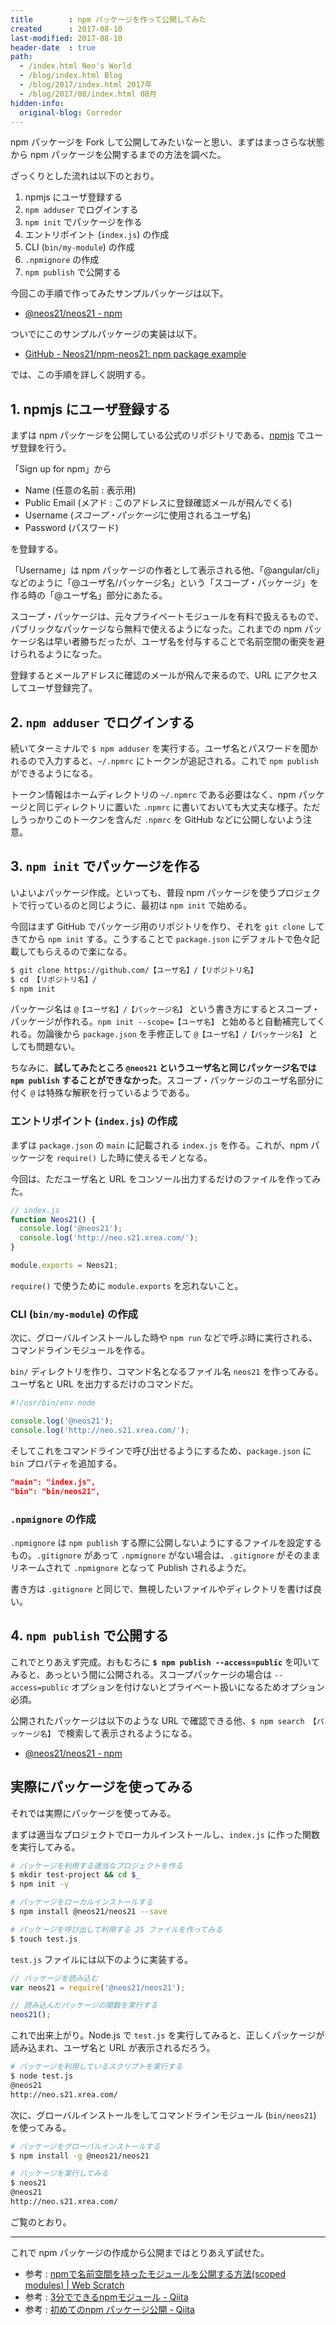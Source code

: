 ```yaml
---
title        : npm パッケージを作って公開してみた
created      : 2017-08-10
last-modified: 2017-08-10
header-date  : true
path:
  - /index.html Neo's World
  - /blog/index.html Blog
  - /blog/2017/index.html 2017年
  - /blog/2017/08/index.html 08月
hidden-info:
  original-blog: Corredor
---
```


npm パッケージを Fork して公開してみたいなーと思い、まずはまっさらな状態から npm パッケージを公開するまでの方法を調べた。

ざっくりとした流れは以下のとおり。

1. npmjs にユーザ登録する
2. `npm adduser` でログインする
3. `npm init` でパッケージを作る
4. エントリポイント (`index.js`) の作成
5. CLI (`bin/my-module`) の作成
6. `.npmignore` の作成
7. `npm publish` で公開する

今回この手順で作ってみたサンプルパッケージは以下。

- [@neos21/neos21 - npm](https://www.npmjs.com/package/@neos21/neos21)

ついでにこのサンプルパッケージの実装は以下。

- [GitHub - Neos21/npm-neos21: npm package example](https://github.com/Neos21/npm-neos21)

では、この手順を詳しく説明する。

## 1. npmjs にユーザ登録する

まずは npm パッケージを公開している公式のリポジトリである、[npmjs](https://www.npmjs.com/) でユーザ登録を行う。

「Sign up for npm」から

- Name (任意の名前 : 表示用)
- Public Email (メアド : このアドレスに登録確認メールが飛んでくる)
- Username (*スコープ・パッケージ*に使用されるユーザ名)
- Password (パスワード)

を登録する。

「Username」は npm パッケージの作者として表示される他、「@angular/cli」などのように「@ユーザ名/パッケージ名」という「スコープ・パッケージ」を作る時の「@ユーザ名」部分にあたる。

スコープ・パッケージは、元々プライベートモジュールを有料で扱えるもので、パブリックなパッケージなら無料で使えるようになった。これまでの npm パッケージ名は早い者勝ちだったが、ユーザ名を付与することで名前空間の衝突を避けられるようになった。

登録するとメールアドレスに確認のメールが飛んで来るので、URL にアクセスしてユーザ登録完了。

## 2. `npm adduser` でログインする

続いてターミナルで `$ npm adduser` を実行する。ユーザ名とパスワードを聞かれるので入力すると、`~/.npmrc` にトークンが追記される。これで `npm publish` ができるようになる。

トークン情報はホームディレクトリの `~/.npmrc` である必要はなく、npm パッケージと同じディレクトリに置いた `.npmrc` に書いておいても大丈夫な様子。ただしうっかりこのトークンを含んだ `.npmrc` を GitHub などに公開しないよう注意。

## 3. `npm init` でパッケージを作る

いよいよパッケージ作成。といっても、普段 npm パッケージを使うプロジェクトで行っているのと同じように、最初は `npm init` で始める。

今回はまず GitHub でパッケージ用のリポジトリを作り、それを `git clone` してきてから `npm init` する。こうすることで `package.json` にデフォルトで色々記載してもらえるので楽になる。

```bash
$ git clone https://github.com/【ユーザ名】/【リポジトリ名】
$ cd 【リポジトリ名】/
$ npm init
```

パッケージ名は `@【ユーザ名】/【パッケージ名】` という書き方にするとスコープ・パッケージが作れる。`npm init --scope=【ユーザ名】` と始めると自動補完してくれる。勿論後から `package.json` を手修正して `@【ユーザ名】/【パッケージ名】` としても問題ない。

ちなみに、**試してみたところ `@neos21` というユーザ名と同じパッケージ名では `npm publish` することができなかった**。スコープ・パッケージのユーザ名部分に付く `@` は特殊な解釈を行っているようである。

### エントリポイント (`index.js`) の作成

まずは `package.json` の `main` に記載される `index.js` を作る。これが、npm パッケージを `require()` した時に使えるモノとなる。

今回は、ただユーザ名と URL をコンソール出力するだけのファイルを作ってみた。

```javascript
// index.js
function Neos21() {
  console.log('@neos21');
  console.log('http://neo.s21.xrea.com/');
}

module.exports = Neos21;
```

`require()` で使うために `module.exports` を忘れないこと。

### CLI (`bin/my-module`) の作成

次に、グローバルインストールした時や `npm run` などで呼ぶ時に実行される、コマンドラインモジュールを作る。

`bin/` ディレクトリを作り、コマンド名となるファイル名 `neos21` を作ってみる。ユーザ名と URL を出力するだけのコマンドだ。

```javascript
#!/usr/bin/env node

console.log('@neos21');
console.log('http://neo.s21.xrea.com/');
```

そしてこれをコマンドラインで呼び出せるようにするため、`package.json` に `bin` プロパティを追加する。

```json
"main": "index.js",
"bin": "bin/neos21",
```

### `.npmignore` の作成

`.npmignore` は `npm publish` する際に公開しないようにするファイルを設定するもの。`.gitignore` があって `.npmignore` がない場合は、`.gitignore` がそのままリネームされて `.npmignore` となって Publish されるようだ。

書き方は `.gitignore` と同じで、無視したいファイルやディレクトリを書けば良い。

## 4. `npm publish` で公開する

これでとりあえず完成。おもむろに **`$ npm publish --access=public`** を叩いてみると、あっという間に公開される。スコープパッケージの場合は `--access=public` オプションを付けないとプライベート扱いになるためオプション必須。

公開されたパッケージは以下のような URL で確認できる他、`$ npm search 【パッケージ名】` で検索して表示されるようになる。

- [@neos21/neos21 - npm](https://www.npmjs.com/package/@neos21/neos21)

## 実際にパッケージを使ってみる

それでは実際にパッケージを使ってみる。

まずは適当なプロジェクトでローカルインストールし、`index.js` に作った関数を実行してみる。

```bash
# パッケージを利用する適当なプロジェクトを作る
$ mkdir test-project && cd $_
$ npm init -y

# パッケージをローカルインストールする
$ npm install @neos21/neos21 --save

# パッケージを呼び出して利用する JS ファイルを作ってみる
$ touch test.js
```

`test.js` ファイルには以下のように実装する。

```javascript
// パッケージを読み込む
var neos21 = require('@neos21/neos21');

// 読み込んだパッケージの関数を実行する
neos21();
```

これで出来上がり。Node.js で `test.js` を実行してみると、正しくパッケージが読み込まれ、ユーザ名と URL が表示されるだろう。

```bash
# パッケージを利用しているスクリプトを実行する
$ node test.js
@neos21
http://neo.s21.xrea.com/
```

次に、グローバルインストールをしてコマンドラインモジュール (`bin/neos21`) を使ってみる。

```bash
# パッケージをグローバルインストールする
$ npm install -g @neos21/neos21

# パッケージを実行してみる
$ neos21
@neos21
http://neo.s21.xrea.com/
```

ご覧のとおり。

-----

これで npm パッケージの作成から公開まではとりあえず試せた。

- 参考 : [npmで名前空間を持ったモジュールを公開する方法(scoped modules) | Web Scratch](http://efcl.info/2015/04/30/npm-namespace/)
- 参考 : [3分でできるnpmモジュール - Qiita](http://qiita.com/fnobi/items/f6b1574fb9f4518ed520)
- 参考 : [初めてのnpm パッケージ公開 - Qiita](http://qiita.com/TsutomuNakamura/items/f943e0490d509f128ae2)

